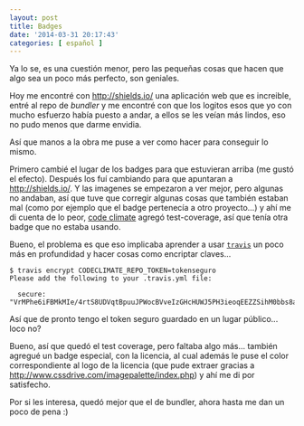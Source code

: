 ```yaml
---
layout: post
title: Badges
date: '2014-03-31 20:17:43'
categories: [ español ]
---
```


Ya lo se, es una cuestión menor, pero las pequeñas cosas que hacen que algo sea un poco más perfecto, son geniales.

Hoy me encontré con http://shields.io/ una aplicación web que es increible, entré al repo de *bundler* y me encontré con que los logitos esos que yo con mucho esfuerzo había puesto a andar, a ellos se les veían más lindos, eso no pudo menos que darme envidia.

Así que manos a la obra me puse a ver como hacer para conseguir lo mismo.

Primero cambié el lugar de los badges para que estuvieran arriba (me gustó el efecto). Después los fuí cambiando para que apuntaran a http://shields.io/. Y las imagenes se empezaron a ver mejor, pero algunas no andaban, así que tuve que corregir algunas cosas que también estaban mal (como por ejemplo que el badge pertenecía a otro proyecto...) y ahí me di cuenta de lo peor, [code climate](http://blog.codeclimate.com/blog/2013/09/11/test-coverage-and-code-quality-better-together/) agregó test-coverage, así que tenía otra badge que no estaba usando.

Bueno, el problema es que eso implicaba aprender a usar [`travis`](travis-ci.org) un poco más en profundidad y hacer cosas como encriptar claves...

	$ travis encrypt CODECLIMATE_REPO_TOKEN=tokenseguro
	Please add the following to your .travis.yml file:
	
	  secure: "VrMPhe6iFBMkMIe/4rtS8UDVqtBpuuJPWocBVveIzGHcHUWJ5PH3ieoqEEZZSihM0bbs8aMFka0rrLcerTM8/eVTK+LsQN61OFPo0DAayMh7ik29RqSCvoGYkE8W6v3dt/JLPMLfxZAb4OFDThBVbMa7LR241JVcb+9SqHrgDAw="

Así que de pronto tengo el token seguro guardado en un lugar público... loco no?

Bueno, así que quedó el test coverage, pero faltaba algo más... también agregué un badge especial, con la licencia, al cual además le puse el color correspondiente al logo de la licencia (que pude extraer gracias a http://www.cssdrive.com/imagepalette/index.php) y ahí me di por satisfecho.

Por si les interesa, quedó mejor que el de bundler, ahora hasta me dan un poco de pena :)
